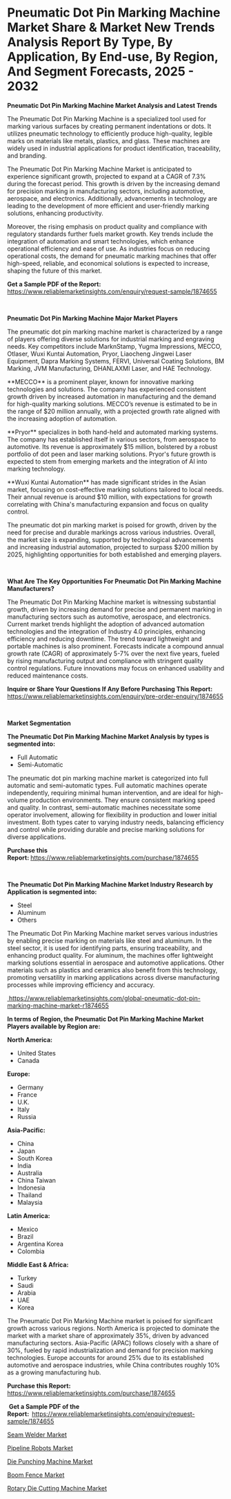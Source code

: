 <p><h1>Pneumatic Dot Pin Marking Machine Market Share & Market New Trends Analysis Report By Type, By Application, By End-use, By Region, And Segment Forecasts, 2025 - 2032</h1></p><p><strong>Pneumatic Dot Pin Marking Machine Market Analysis and Latest Trends</strong></p>
<p><p>The Pneumatic Dot Pin Marking Machine is a specialized tool used for marking various surfaces by creating permanent indentations or dots. It utilizes pneumatic technology to efficiently produce high-quality, legible marks on materials like metals, plastics, and glass. These machines are widely used in industrial applications for product identification, traceability, and branding.</p><p>The Pneumatic Dot Pin Marking Machine Market is anticipated to experience significant growth, projected to expand at a CAGR of 7.3% during the forecast period. This growth is driven by the increasing demand for precision marking in manufacturing sectors, including automotive, aerospace, and electronics. Additionally, advancements in technology are leading to the development of more efficient and user-friendly marking solutions, enhancing productivity.</p><p>Moreover, the rising emphasis on product quality and compliance with regulatory standards further fuels market growth. Key trends include the integration of automation and smart technologies, which enhance operational efficiency and ease of use. As industries focus on reducing operational costs, the demand for pneumatic marking machines that offer high-speed, reliable, and economical solutions is expected to increase, shaping the future of this market.</p></p>
<p><strong>Get a Sample PDF of the Report:&nbsp;</strong> <a href="https://www.reliablemarketinsights.com/enquiry/request-sample/1874655?utm_campaign=3267&utm_medium=2&utm_source=Github&utm_content=ia&utm_term=11042025&utm_id=pneumatic-dot-pin-marking-machine">https://www.reliablemarketinsights.com/enquiry/request-sample/1874655</a></p>
<p>&nbsp;</p>
<p><strong>Pneumatic Dot Pin Marking Machine Major Market Players</strong></p>
<p><p>The pneumatic dot pin marking machine market is characterized by a range of players offering diverse solutions for industrial marking and engraving needs. Key competitors include MarknStamp, Yugma Impressions, MECCO, Otlaser, Wuxi Kuntai Automation, Pryor, Liaocheng Jingwei Laser Equipment, Dapra Marking Systems, FERVI, Universal Coating Solutions, BM Marking, JVM Manufacturing, DHANLAXMI Laser, and HAE Technology.</p><p>**MECCO** is a prominent player, known for innovative marking technologies and solutions. The company has experienced consistent growth driven by increased automation in manufacturing and the demand for high-quality marking solutions. MECCO’s revenue is estimated to be in the range of $20 million annually, with a projected growth rate aligned with the increasing adoption of automation.</p><p>**Pryor** specializes in both hand-held and automated marking systems. The company has established itself in various sectors, from aerospace to automotive. Its revenue is approximately $15 million, bolstered by a robust portfolio of dot peen and laser marking solutions. Pryor's future growth is expected to stem from emerging markets and the integration of AI into marking technology.</p><p>**Wuxi Kuntai Automation** has made significant strides in the Asian market, focusing on cost-effective marking solutions tailored to local needs. Their annual revenue is around $10 million, with expectations for growth correlating with China's manufacturing expansion and focus on quality control.</p><p>The pneumatic dot pin marking market is poised for growth, driven by the need for precise and durable markings across various industries. Overall, the market size is expanding, supported by technological advancements and increasing industrial automation, projected to surpass $200 million by 2025, highlighting opportunities for both established and emerging players.</p></p>
<p>&nbsp;</p>
<p><strong>What Are The Key Opportunities For Pneumatic Dot Pin Marking Machine Manufacturers?</strong></p>
<p><p>The Pneumatic Dot Pin Marking Machine market is witnessing substantial growth, driven by increasing demand for precise and permanent marking in manufacturing sectors such as automotive, aerospace, and electronics. Current market trends highlight the adoption of advanced automation technologies and the integration of Industry 4.0 principles, enhancing efficiency and reducing downtime. The trend toward lightweight and portable machines is also prominent. Forecasts indicate a compound annual growth rate (CAGR) of approximately 5-7% over the next five years, fueled by rising manufacturing output and compliance with stringent quality control regulations. Future innovations may focus on enhanced usability and reduced maintenance costs.</p></p>
<p><strong>Inquire or Share Your Questions If Any Before Purchasing This Report:</strong> <a href="https://www.reliablemarketinsights.com/enquiry/pre-order-enquiry/1874655?utm_campaign=3267&utm_medium=2&utm_source=Github&utm_content=ia&utm_term=11042025&utm_id=pneumatic-dot-pin-marking-machine">https://www.reliablemarketinsights.com/enquiry/pre-order-enquiry/1874655</a></p>
<p>&nbsp;</p>
<p><strong>Market Segmentation</strong></p>
<p><strong>The Pneumatic Dot Pin Marking Machine Market Analysis by types is segmented into:</strong></p>
<p><ul><li>Full Automatic</li><li>Semi-Automatic</li></ul></p>
<p><p>The pneumatic dot pin marking machine market is categorized into full automatic and semi-automatic types. Full automatic machines operate independently, requiring minimal human intervention, and are ideal for high-volume production environments. They ensure consistent marking speed and quality. In contrast, semi-automatic machines necessitate some operator involvement, allowing for flexibility in production and lower initial investment. Both types cater to varying industry needs, balancing efficiency and control while providing durable and precise marking solutions for diverse applications.</p></p>
<p><strong>Purchase this Report:&nbsp;</strong><a href="https://www.reliablemarketinsights.com/purchase/1874655?utm_campaign=3267&utm_medium=2&utm_source=Github&utm_content=ia&utm_term=11042025&utm_id=pneumatic-dot-pin-marking-machine">https://www.reliablemarketinsights.com/purchase/1874655</a></p>
<p>&nbsp;</p>
<p><strong>The Pneumatic Dot Pin Marking Machine Market Industry Research by Application is segmented into:</strong></p>
<p><ul><li>Steel</li><li>Aluminum</li><li>Others</li></ul></p>
<p><p>The Pneumatic Dot Pin Marking Machine market serves various industries by enabling precise marking on materials like steel and aluminum. In the steel sector, it is used for identifying parts, ensuring traceability, and enhancing product quality. For aluminum, the machines offer lightweight marking solutions essential in aerospace and automotive applications. Other materials such as plastics and ceramics also benefit from this technology, promoting versatility in marking applications across diverse manufacturing processes while improving efficiency and accuracy.</p></p>
<p><a href="https://www.reliablemarketinsights.com/global-pneumatic-dot-pin-marking-machine-market-r1874655?utm_campaign=3267&utm_medium=2&utm_source=Github&utm_content=ia&utm_term=11042025&utm_id=pneumatic-dot-pin-marking-machine">&nbsp;https://www.reliablemarketinsights.com/global-pneumatic-dot-pin-marking-machine-market-r1874655</a></p>
<p><strong>In terms of Region, the Pneumatic Dot Pin Marking Machine Market Players available by Region are:</strong></p>
<p>
    <p> <strong> North America: </strong>
        <ul>
            <li>United States</li>
            <li>Canada</li>
        </ul>
        </p> 
    <p> <strong> Europe: </strong>
        <ul>
            <li>Germany</li>
            <li>France</li>
            <li>U.K.</li>
            <li>Italy</li>
            <li>Russia</li>
        </ul>
        </p> 
    <p> <strong> Asia-Pacific: </strong>
        <ul>
            <li>China</li>
            <li>Japan</li>
            <li>South Korea</li>
            <li>India</li>
            <li>Australia</li>
            <li>China Taiwan</li>
            <li>Indonesia</li>
            <li>Thailand</li>
            <li>Malaysia</li>
        </ul>
        </p> 
    <p> <strong> Latin America: </strong>
        <ul>
            <li>Mexico</li>
            <li>Brazil</li>
            <li>Argentina Korea</li>
            <li>Colombia</li>
        </ul>
        </p> 
    <p> <strong> Middle East & Africa: </strong>
        <ul>
            <li>Turkey</li>
            <li>Saudi</li>
            <li>Arabia</li>
            <li>UAE</li>
            <li>Korea</li>
        </ul>
    </p>
    </p>
<p><p>The Pneumatic Dot Pin Marking Machine market is poised for significant growth across various regions. North America is projected to dominate the market with a market share of approximately 35%, driven by advanced manufacturing sectors. Asia-Pacific (APAC) follows closely with a share of 30%, fueled by rapid industrialization and demand for precision marking technologies. Europe accounts for around 25% due to its established automotive and aerospace industries, while China contributes roughly 10% as a growing manufacturing hub.</p></p>
<p><strong>Purchase this Report: </strong><a href="https://www.reliablemarketinsights.com/purchase/1874655?utm_campaign=3267&utm_medium=2&utm_source=Github&utm_content=ia&utm_term=11042025&utm_id=pneumatic-dot-pin-marking-machine">https://www.reliablemarketinsights.com/purchase/1874655</a></p>
<p>&nbsp;<strong>Get a Sample PDF of the Report:&nbsp;&nbsp;</strong><a href="https://www.reliablemarketinsights.com/enquiry/request-sample/1874655?utm_campaign=3267&utm_medium=2&utm_source=Github&utm_content=ia&utm_term=11042025&utm_id=pneumatic-dot-pin-marking-machine">https://www.reliablemarketinsights.com/enquiry/request-sample/1874655</a></p>
<p><strong></strong></p>
<p><p><a href="https://github.com/boonegoicks7/Market-Research-Report-List-1/blob/main/seam-welder-market.md?utm_campaign=3267&utm_medium=2&utm_source=Github&utm_content=ia&utm_term=11042025&utm_id=pneumatic-dot-pin-marking-machine">Seam Welder Market</a></p><p><a href="https://github.com/godutetraeva/Market-Research-Report-List-1/blob/main/pipeline-robots-market.md?utm_campaign=3267&utm_medium=2&utm_source=Github&utm_content=ia&utm_term=11042025&utm_id=pneumatic-dot-pin-marking-machine">Pipeline Robots Market</a></p><p><a href="https://github.com/abuegalawixo/Market-Research-Report-List-1/blob/main/die-punching-machine-market.md?utm_campaign=3267&utm_medium=2&utm_source=Github&utm_content=ia&utm_term=11042025&utm_id=pneumatic-dot-pin-marking-machine">Die Punching Machine Market</a></p><p><a href="https://github.com/trossdushi7u/Market-Research-Report-List-1/blob/main/boom-fence-market.md?utm_campaign=3267&utm_medium=2&utm_source=Github&utm_content=ia&utm_term=11042025&utm_id=pneumatic-dot-pin-marking-machine">Boom Fence Market</a></p><p><a href="https://github.com/cernkomlkawi/Market-Research-Report-List-1/blob/main/rotary-die-cutting-machine-market.md?utm_campaign=3267&utm_medium=2&utm_source=Github&utm_content=ia&utm_term=11042025&utm_id=pneumatic-dot-pin-marking-machine">Rotary Die Cutting Machine Market</a></p></p>